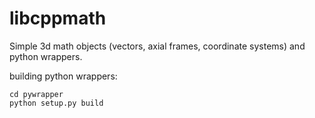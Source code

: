 libcppmath
==========

Simple 3d math objects (vectors, axial frames, coordinate systems) and python wrappers.


building python wrappers:

    cd pywrapper
    python setup.py build

